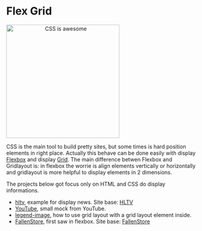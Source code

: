 # Flex Grid

<img alt="CSS is awesome" src="https://css-tricks.com/wp-content/uploads/2021/04/css-is-awesome.jpg" style="height:300px; text-align: center;margin: 0 auto;">


CSS is the main tool to build pretty sites, but some times is hard position elements
in right place. Actually this behave can be done easily with display [Flexbox](https://css-tricks.com/snippets/css/a-guide-to-flexbox/)
and display [Grid](https://www.w3schools.com/css/css_grid.asp). The main difference betwen Flexbox and Gridlayout is: in flexbox
the worrie is align elements vertically or horizontally and gridlayout is more helpful to display elements in 2 dimensions.

The projects below got focus only on HTML and CSS do display informations.

- [hltv](https://joaohenrique12.github.io/mastering_frontend/flex-grid/hltv/), example for display news. Site base: [HLTV](https://www.hltv.org/)
- [YouTube](https://joaohenrique12.github.io/mastering_frontend/flex-grid/YouTube/), small mock from YouTube.
- [legend-image](https://joaohenrique12.github.io/mastering_frontend/flex-grid/legend-image/), how to use grid layout with a grid layout element inside.
- [FallenStore](https://joaohenrique12.github.io/mastering_frontend/flex-grid/FallenStore/), first saw in flexbox. Site base: [FallenStore](https://www.fallenstore.com.br/categoria/wear)
